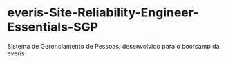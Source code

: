 # everis-Site-Reliability-Engineer-Essentials-SGP
Sistema de Gerenciamento de Pessoas, desenvolvido para o bootcamp da everis
